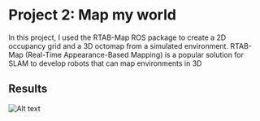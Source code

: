 # Project 2: Map my world

In this project, I used the RTAB-Map ROS package to create a 2D occupancy grid and a 3D octomap from a simulated environment.
RTAB-Map (Real-Time Appearance-Based Mapping) is a popular solution for SLAM to develop robots that can map environments in 3D

## Results
<!-- <p align="center">
  <img src="https://github.com/RonaldoCD/Udacity-Robotics-Software-Engineer-Nanodegree-Projects/blob/main/Project%204:%20Map%20my%20world/my_robot/images/2D_map_env.png" width="350" title="2D Map">
</p> -->
![Alt text](/my_robot/images/2D_map_env.png "2D Map")
